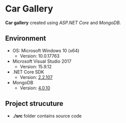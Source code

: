 # Car Gallery

**Car gallery** created using *ASP.NET Core* and *MongoDB*.

## Environment

- OS: Microsoft Windows 10 (x64)
  - Version: 10.0.17763
- Microsoft Visual Studio 2017
  - Version: 15.9.12
- .NET Core SDK
  - Version: [2.2.107](https://aka.ms/dotnet-download)
- MongoDB
  - Version: [4.0.10](https://www.mongodb.com/download-center/community)

## Project strucuture

- **./src** folder contains source code